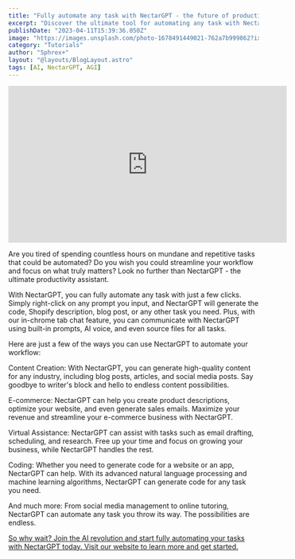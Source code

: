 ```yaml
---
title: "Fully automate any task with NectarGPT - the future of productivity is here."
excerpt: "Discover the ultimate tool for automating any task with NectarGPT! With our AI-powered chrome extension, you'll have the power to fully automate any task right from your browser using prompts tailored to your specific needs. Whether you're generating code, writing a blog post, or managing your social media accounts, NectarGPT makes it easy to streamline your workflow and save valuable time. Plus, our in-tab chat feature and AI voice commands give you even more control and flexibility, while our source file ability ensures that your work is always backed up and easily accessible. Say goodbye to tedious, time-consuming tasks and hello to a more productive, efficient way of working with NectarGPT. Try it today and experience the power of automation!"
publishDate: "2023-04-11T15:39:36.050Z"
image: "https://images.unsplash.com/photo-1678491449021-762a7b999862?ixlib=rb-4.0.3&ixid=MnwxMjA3fDB8MHxwaG90by1wYWdlfHx8fGVufDB8fHx8&auto=format&fit=crop&w=928&q=80"
category: "Tutorials"
author: "Sphrex+"
layout: "@layouts/BlogLayout.astro"
tags: [AI, NectarGPT, AGI]
---
```

<iframe width="560" height="315" src="https://youtube.com/shorts/pqYoAr5jxnU?autoplay=1" frameborder="0" allowfullscreen></iframe>

Are you tired of spending countless hours on mundane and repetitive tasks that could be automated? Do you wish you could streamline your workflow and focus on what truly matters? Look no further than NectarGPT - the ultimate productivity assistant.

With NectarGPT, you can fully automate any task with just a few clicks. Simply right-click on any prompt you input, and NectarGPT will generate the code, Shopify description, blog post, or any other task you need. Plus, with our in-chrome tab chat feature, you can communicate with NectarGPT using built-in prompts, AI voice, and even source files for all tasks.

Here are just a few of the ways you can use NectarGPT to automate your workflow:

Content Creation: With NectarGPT, you can generate high-quality content for any industry, including blog posts, articles, and social media posts. Say goodbye to writer's block and hello to endless content possibilities.

E-commerce: NectarGPT can help you create product descriptions, optimize your website, and even generate sales emails. Maximize your revenue and streamline your e-commerce business with NectarGPT.

Virtual Assistance: NectarGPT can assist with tasks such as email drafting, scheduling, and research. Free up your time and focus on growing your business, while NectarGPT handles the rest.

Coding: Whether you need to generate code for a website or an app, NectarGPT can help. With its advanced natural language processing and machine learning algorithms, NectarGPT can generate code for any task you need.

And much more: From social media management to online tutoring, NectarGPT can automate any task you throw its way. The possibilities are endless.

[So why wait? Join the AI revolution and start fully automating your tasks with NectarGPT today. Visit our website to learn more and get started.](https://github.com/socialtribexyz/nectarGPT)